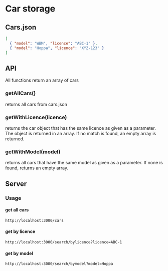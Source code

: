 # Car storage

## Cars.json

```json
[
  { "model": "WBM", "licence": "ABC-1" },
  { "model": "Hoppa", "licence": "XYZ-123" }
]
```

## API

All functions return an array of cars

### **getAllCars()**

returns all cars from cars.json

### **getWithLicence(licence)**

returns the car object that has the same licence as given as a parameter. The object is returned in an array. If no match is found, an empty array is returned.

### **getWithModel(model)**

returns all cars that have the same model as given as a parameter. If none is found, returns an empty array.

## Server

### Usage

#### get all cars

```
http://localhost:3000/cars
```

#### get by licence

```
http://localhost:3000/search/bylicence?licence=ABC-1
```

#### get by model

```
http://localhost:3000/search/bymodel?model=Hoppa
```
